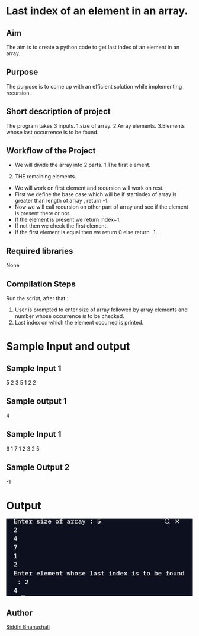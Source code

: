 # Last index of an element in an array.

## Aim

The aim is to create a python code to get last index of an element in an array.

## Purpose

The purpose is to come up with an efficient solution while implementing recursion.

## Short description of project

The program takes 3 inputs. 1.size of array. 2.Array elements. 3.Elements whose last occurrence is to be found.

## Workflow of the Project

- We will divide the array into 2 parts. 1.The first element.

2. THE remaining elements.

- We will work on first element and recursion will work on rest.
- First we define the base case which will be if startindex of array is greater than length of array , return -1.
- Now we will call recursion on other part of array and see if the element is present there or not.
- If the element is present we return index+1.
- If not then we check the first element.
- If the first element is equal then we return 0 else return -1.

## Required libraries

None

## Compilation Steps

Run the script, after that :

1.  User is prompted to enter size of array followed by array elements and number whose occurrence is to be checked.
2.  Last index on which the element occurred is printed.

# Sample Input and output

## Sample Input 1

5 2 3 5 1 2 2

## Sample output 1

4

## Sample Input 1

6 1 7 1 2 3 2 5

## Sample Output 2

-1

# Output

![](Images/output2.jpg)

## Author

[Siddhi Bhanushali](https://github.com/siddhi-244)
